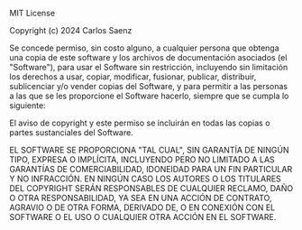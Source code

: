 MIT License

Copyright (c)  2024  Carlos Saenz

Se concede permiso, sin costo alguno, a cualquier persona que obtenga una copia de este software y los archivos de documentación asociados (el "Software"), para usar el Software sin restricción, incluyendo sin limitación los derechos a usar, copiar, modificar, fusionar, publicar, distribuir, sublicenciar y/o vender copias del Software, y para permitir a las personas a las que se les proporcione el Software hacerlo, siempre que se cumpla lo siguiente:

El aviso de copyright y este permiso se incluirán en todas las copias o partes sustanciales del Software.

EL SOFTWARE SE PROPORCIONA "TAL CUAL", SIN GARANTÍA DE NINGÚN TIPO, EXPRESA O IMPLÍCITA, INCLUYENDO PERO NO LIMITADO A LAS GARANTÍAS DE COMERCIABILIDAD, IDONEIDAD PARA UN FIN PARTICULAR Y NO INFRACCIÓN. EN NINGÚN CASO LOS AUTORES O LOS TITULARES DEL COPYRIGHT SERÁN RESPONSABLES DE CUALQUIER RECLAMO, DAÑO O OTRA RESPONSABILIDAD, YA SEA EN UNA ACCIÓN DE CONTRATO, AGRAVIO O DE OTRA FORMA, DERIVADO DE, O EN CONEXIÓN CON EL SOFTWARE O EL USO O CUALQUIER OTRA ACCIÓN EN EL SOFTWARE.

